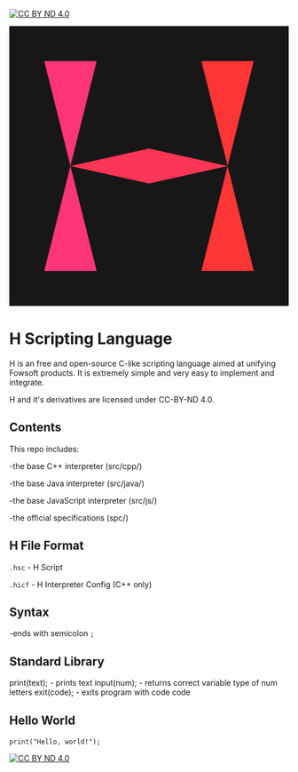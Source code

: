 [![CC BY ND 4.0][cc-by-nd-shield]][cc-by-nd]

![H Logo](https://github.com/Fowsoft/H-Scripting-Language/blob/7960f2ac740c6f48dc44d8fee60fed8a000eb53a/H4096.png)
# H Scripting Language

H is an free and open-source C-like scripting language aimed at unifying Fowsoft products.
It is extremely simple and very easy to implement and integrate.

H and it's derivatives are licensed under CC-BY-ND 4.0.

## Contents

This repo includes:

-the base C++ interpreter (src/cpp/)

-the base Java interpreter (src/java/)

-the base JavaScript interpreter (src/js/)

-the official specifications (spc/)

## H File Format

`.hsc` - H Script

`.hicf` - H Interpreter Config (C++ only)

## Syntax

-ends with semicolon `;`

## Standard Library

print(text); - prints text
input(num); - returns correct variable type of num letters
exit(code); - exits program with code code

## Hello World

```
print("Hello, world!");
```

[![CC BY ND 4.0][cc-by-nd-image]][cc-by-nd]

[cc-by-nd]: https://creativecommons.org/licenses/by-nd/4.0/
[cc-by-nd-image]: https://i.creativecommons.org/l/by-nd/4.0/88x31.png
[cc-by-nd-shield]: https://img.shields.io/badge/License-CC%20BY%20ND%204.0-lightgrey.svg

